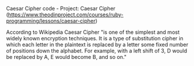 Caesar Cipher code - Project: Caesar Cipher (https://www.theodinproject.com/courses/ruby-programming/lessons/caesar-cipher)

According to Wikipedia Caesar Cipher "is one of the simplest and most widely known encryption techniques. It is a type of substitution cipher in which each letter in the plaintext is replaced by a letter some fixed number of positions down the alphabet. For example, with a left shift of 3, D would be replaced by A, E would become B, and so on."
